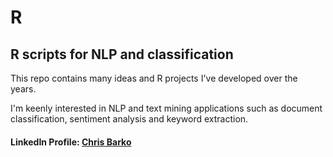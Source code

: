 # R

## R scripts for NLP and classification

This repo contains many ideas and R projects I've developed over the years. 

I'm keenly interested in NLP and text mining applications such as document classification, sentiment analysis and keyword extraction.

#### LinkedIn Profile: [Chris Barko](https://www.linkedin.com/in/chris-barko/)
